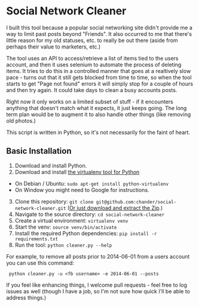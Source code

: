# Social Network Cleaner

I built this tool because a popular social networking site didn't provide me a way to limit past posts beyond "Friends".  It also occurred to me that there's little reason for my old statuses, etc. to really be out there (aside from perhaps their value to marketers, etc.)

The tool uses an API to access/retrieve a list of items tied to the users account, and then it uses selenium to automate the process of deleting items.  It tries to do this in a controlled manner that goes at a realtively slow pace - turns out that it still gets blocked from time to time, so when the tool starts to get "Page not found" errors it will simply stop for a couple of hours and then try again.  It could take days to clean a busy accounts posts.

Right now it only works on a limited subset of stuff - if it encounters anything that doesn't match what it expects, it just keeps going.  The long term plan would be to augment it to also handle other things (like removing old photos.)

This script is written in Python, so it's not necessarily for the faint of heart.

## Basic Installation

1.  Download and install Python.
2.  Download and install [the virtualenv tool for Python](https://virtualenv.pypa.io/en/latest/)
 * On Debian / Ubuntu: `sudo apt-get install python-virtualenv`
 * On Window you might need to Google for instructions.
3.  Clone this repository: `git clone git@github.com:chander/social-network-cleaner.git` ([Or just download and extract the Zip](https://github.com/chander/social-network-cleaner/archive/master.zip).)
4.  Navigate to the source directory: `cd social-network-cleaner`
5.  Create a virtual environment: `virtualenv venv`
6.  Start the venv: `source venv/bin/activate`
7.  Install the required Python dependencies: `pip install -r requirements.txt`
8.  Run the tool: `python cleaner.py --help`

For example, to remove all posts prior to 2014-06-01 from a users account you can use this command:

     python cleaner.py -u <fb username> -e 2014-06-01 --posts

If you feel like enhancing things, I welcome pull requests - feel free to log issues as well (though I have a job, so I'm not sure how quick I'll be able to address things.)

